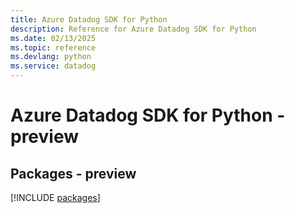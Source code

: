 ```yaml
---
title: Azure Datadog SDK for Python
description: Reference for Azure Datadog SDK for Python
ms.date: 02/13/2025
ms.topic: reference
ms.devlang: python
ms.service: datadog
---
```

# Azure Datadog SDK for Python - preview
## Packages - preview
[!INCLUDE [packages](datadog-index.md)]